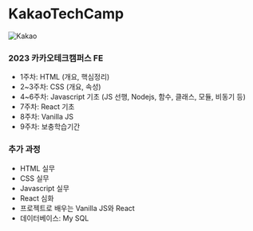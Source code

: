 # KakaoTechCamp

![Kakao](https://user-images.githubusercontent.com/67001905/235303368-7f800031-5b10-4534-b9bf-5a7e9e98f9a5.gif)

### 2023 카카오테크캠퍼스 FE

- 1주차: HTML (개요, 핵심정리)
- 2~3주차: CSS (개요, 속성)
- 4~6주차: Javascript 기초 (JS 선행, Nodejs, 함수, 클래스, 모듈, 비동기 등)
- 7주차: React 기초
- 8주차: Vanilla JS
- 9주차: 보충학습기간

### 추가 과정

- HTML 실무
- CSS 실무
- Javascript 실무
- React 심화
- 프로젝트로 배우는 Vanilla JS와 React
- 데이터베이스: My SQL
